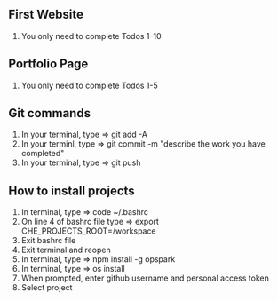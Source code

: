 ## First Website
1) You only need to complete Todos 1-10

## Portfolio Page
1) You only need to complete Todos 1-5

## Git commands
1) In your terminal, type => git add -A
2) In your terminl, type => git commit -m "describe the work you have completed"
3) In your terminal, type => git push

## How to install projects
1) In terminal, type => code ~/.bashrc
2) On line 4 of bashrc file type => export CHE_PROJECTS_ROOT=/workspace
3) Exit bashrc file
4) Exit terminal and reopen
5) In terminal, type => npm install -g opspark
6) In terminal, type => os install
7) When prompted, enter github username and personal access token
8) Select project












